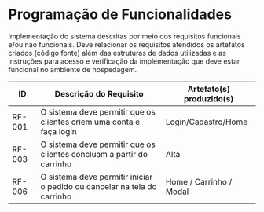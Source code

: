 # Programação de Funcionalidades

Implementação do sistema descritas por meio dos requisitos funcionais e/ou não funcionais. Deve relacionar os requisitos atendidos os artefatos criados (código fonte) além das estruturas de dados utilizadas e as instruções para acesso e verificação da implementação que deve estar funcional no ambiente de hospedagem.

|ID    | Descrição do Requisito  | Artefato(s) produzido(s) |
|------|-----------------------------------------|----|
|RF-001| O sistema deve permitir que os clientes criem uma conta e faça login  | Login/Cadastro/Home  | 
|RF-003| O sistema deve permitir que os clientes concluam a partir do carrinho | Alta | Home / Carrinho /Modal | 
|RF-006| O sistema deve permitir iniciar o pedido ou cancelar na tela do carrinho | Home / Carrinho / Modal| 
